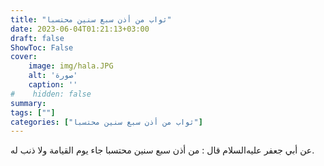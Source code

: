 ```yaml
---
title: "ثواب من أذن سبع سنين محتسبا"
date: 2023-06-04T01:21:13+03:00
draft: false
ShowToc: False
cover:
    image: img/hala.JPG
    alt: 'صورة'
    caption: ''
#    hidden: false
summary: 
tags: [""]
categories: ["ثواب من أذن سبع سنين محتسبا"]
---
```

عن أبي جعفر عليه‌السلام قال : من أذن
سبع سنين محتسبا جاء يوم القيامة ولا ذنب له.

